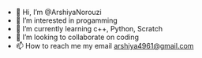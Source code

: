 - 👋 Hi, I’m @ArshiyaNorouzi
- 👀 I’m interested in progamming 
- 🌱 I’m currently learning c++, Python, Scratch
- 💞️ I’m looking to collaborate on coding
- 📫 How to reach me my email arshiya4961@gmail.com 

<!---
ArshiyaNorouzi/ArshiyaNorouzi is a ✨ special ✨ repository because its `README.md` (this file) appears on your GitHub profile.
You can click the Preview link to take a look at your changes.
--->
